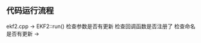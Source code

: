 ## 代码运行流程

ekf2.cpp 
    -> EKF2::run() 
        检查参数是否有更新
        检查回调函数是否注册了
        检查命名是否有更新
    -> 


